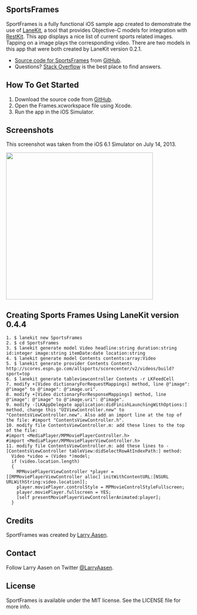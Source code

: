 ## SportsFrames

SportFrames is a fully functional iOS sample app created to demonstrate the use of [LaneKit](https://github.com/larryaasen/LaneKit), a tool that provides Objective-C models for integration with [RestKit](https://github.com/RestKit/RestKit). This app displays a nice list of current sports related images. Tapping on a image plays the corresponding video. There are two models in this app that were both created by LaneKit version 0.2.1.

- [Source code for SportsFrames](https://github.com/LarryAasen/SportsFrames/zipball/master) from [GitHub](http://github.com).
- Questions? [Stack Overflow](http://stackoverflow.com/questions/tagged/lanekit) is the best place to find answers.

## How To Get Started

1. Download the source code from [GitHub](https://github.com/LarryAasen/SportsFrames/zipball/master).
2. Open the Frames.xcworkspace file using Xcode.
3. Run the app in the iOS Simulator.

## Screenshots
This screenshot was taken from the iOS 6.1 Simulator on July 14, 2013.

<img src="https://github.com/larryaasen/SportsFrames/wiki/images/iOS%20Simulator%20Screen%20shot1.png" width="400" />

## Creating Sports Frames Using LaneKit version 0.4.4

    1. $ lanekit new SportsFrames
    2. $ cd SportsFrames
    3. $ lanekit generate model Video headline:string duration:string id:integer image:string itemDate:date location:string
    4. $ lanekit generate model Contents contents:array:Video
    5. $ lanekit generate provider Contents Contents http://scores.espn.go.com/allsports/scorecenter/v2/videos/build?sport=top
    6. $ lanekit generate tableviewcontroller Contents -r LKFeedCell
    7. modify +[Video dictionaryForRequestMappings] method, line @"image": @"image" to @"image": @"image.uri".
    8. modify +[Video dictionaryForResponseMappings] method, line @"image": @"image" to @"image.uri": @"image".
    9. modify -[LKAppDelegate application:didFinishLaunchingWithOptions:] method, change this "UIViewController.new" to "ContentsViewController.new". Also add an import line at the top of the file: #import "ContentsViewController.h".
    10. modify file ContentsViewController.m: add these lines to the top of the file:
    #import <MediaPlayer/MPMoviePlayerController.h>
    #import <MediaPlayer/MPMoviePlayerViewController.h>
    11. modify file ContentsViewController.m: add these lines to -[ContentsViewController tableView:didSelectRowAtIndexPath:] method:
      Video *video = (Video *)model;
      if (video.location.length)
      {
        MPMoviePlayerViewController *player = [[MPMoviePlayerViewController alloc] initWithContentURL:[NSURL URLWithString:video.location]];
        player.moviePlayer.controlStyle = MPMovieControlStyleFullscreen;
        player.moviePlayer.fullscreen = YES;
        [self presentMoviePlayerViewControllerAnimated:player];
      }

## Credits

SportFrames was created by [Larry Aasen](https://github.com/larryaasen).

## Contact

Follow Larry Aasen on Twitter [@LarryAasen](https://twitter.com/LarryAasen).

## License

SportFrames is available under the MIT license. See the LICENSE file for more info.
